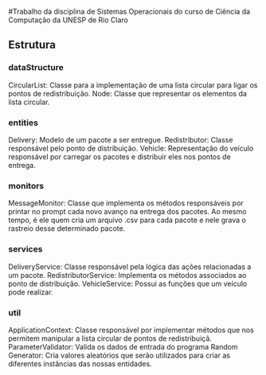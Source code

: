#Trabalho da disciplina de Sistemas Operacionais do curso de Ciência da Computação da UNESP de Rio Claro


## Estrutura
### dataStructure
CircularList: Classe para a implementação de uma lista circular para ligar os pontos de redistribuição.
Node: Classe que representar os elementos da lista circular.

### entities
Delivery: Modelo de um pacote a ser entregue.
Redistributor: Classe responsável pelo ponto de distribuição.
Vehicle: Representação do veículo responsável por carregar os pacotes e distribuir eles nos pontos de entrega.

### monitors
MessageMonitor: Classe que implementa os métodos responsáveis por printar no prompt cada novo avanço na entrega dos pacotes. Ao mesmo tempo, é ele quem cria um arquivo .csv para cada pacote e nele grava o rastreio desse determinado pacote.

### services
DeliveryService: Classe responsável pela lógica das ações relacionadas a um pacote.
RedistributorService: Implementa os métodos associados ao ponto de distribuição.
VehicleService: Possui as funções que um veículo pode realizar.

### util
ApplicationContext: Classe responsável por implementar métodos que nos permitem manipular a lista circular de pontos de redistribuiçã.
ParameterValidator: Valida os dados de entrada do programa
Random Generator: Cria valores aleatórios que serão utilizados para criar as diferentes instâncias das nossas entidades.

